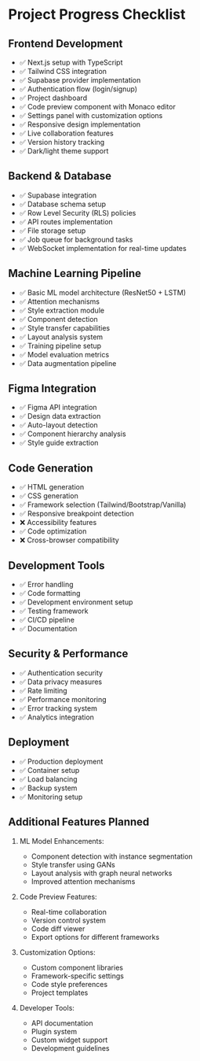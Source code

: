 # Project Progress Checklist

## Frontend Development
- ✅ Next.js setup with TypeScript
- ✅ Tailwind CSS integration
- ✅ Supabase provider implementation
- ✅ Authentication flow (login/signup)
- ✅ Project dashboard
- ✅ Code preview component with Monaco editor
- ✅ Settings panel with customization options
- ✅ Responsive design implementation
- ✅ Live collaboration features
- ✅ Version history tracking
- ✅ Dark/light theme support

## Backend & Database
- ✅ Supabase integration
- ✅ Database schema setup
- ✅ Row Level Security (RLS) policies
- ✅ API routes implementation
- ✅ File storage setup
- ✅ Job queue for background tasks
- ✅ WebSocket implementation for real-time updates

## Machine Learning Pipeline
- ✅ Basic ML model architecture (ResNet50 + LSTM)
- ✅ Attention mechanisms
- ✅ Style extraction module
- ✅ Component detection
- ✅ Style transfer capabilities
- ✅ Layout analysis system
- ✅ Training pipeline setup
- ✅ Model evaluation metrics
- ✅ Data augmentation pipeline

## Figma Integration
- ✅ Figma API integration
- ✅ Design data extraction
- ✅ Auto-layout detection
- ✅ Component hierarchy analysis
- ✅ Style guide extraction

## Code Generation
- ✅ HTML generation
- ✅ CSS generation
- ✅ Framework selection (Tailwind/Bootstrap/Vanilla)
- ✅ Responsive breakpoint detection
- ❌ Accessibility features
- ✅ Code optimization
- ❌ Cross-browser compatibility

## Development Tools
- ✅ Error handling
- ✅ Code formatting
- ✅ Development environment setup
- ✅ Testing framework
- ✅ CI/CD pipeline
- ✅ Documentation

## Security & Performance
- ✅ Authentication security
- ✅ Data privacy measures
- ✅ Rate limiting
- ✅ Performance monitoring
- ✅ Error tracking system
- ✅ Analytics integration

## Deployment
- ✅ Production deployment
- ✅ Container setup
- ✅ Load balancing
- ✅ Backup system
- ✅ Monitoring setup

## Additional Features Planned
1. ML Model Enhancements:
   - Component detection with instance segmentation
   - Style transfer using GANs
   - Layout analysis with graph neural networks
   - Improved attention mechanisms

2. Code Preview Features:
   - Real-time collaboration
   - Version control system
   - Code diff viewer
   - Export options for different frameworks

3. Customization Options:
   - Custom component libraries
   - Framework-specific settings
   - Code style preferences
   - Project templates

4. Developer Tools:
   - API documentation
   - Plugin system
   - Custom widget support
   - Development guidelines
